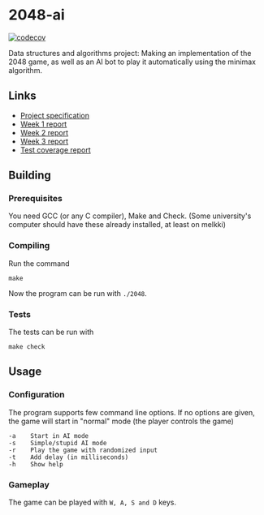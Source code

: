 # 2048-ai
[![codecov](https://codecov.io/gh/lukxsx/2048-ai/branch/master/graph/badge.svg?token=DK89Q0ETWI)](https://codecov.io/gh/lukxsx/2048-ai)

Data structures and algorithms project: Making an implementation of the 2048 game, as well as an AI bot to play it
automatically using the minimax algorithm.

## Links
- [Project specification](doc/spec.md)
- [Week 1 report](doc/week1_report.md)
- [Week 2 report](doc/week2_report.md)
- [Week 3 report](doc/week3_report.md)
- [Test coverage report](https://codecov.io/gh/lukxsx/2048-ai)

## Building
### Prerequisites
You need GCC (or any C compiler), Make and Check. (Some university's computer should have these already installed, at least on melkki)

### Compiling
Run the command
```
make
```
Now the program can be run with ```./2048```.

### Tests
The tests can be run with
```
make check
```

## Usage
### Configuration
The program supports few command line options. If no options are given, the game will start in "normal" mode (the player controls the game)
```
-a    Start in AI mode
-s    Simple/stupid AI mode
-r    Play the game with randomized input
-t    Add delay (in milliseconds)
-h    Show help
```
### Gameplay
The game can be played with ```W, A, S and D``` keys.
